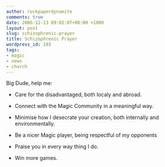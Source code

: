 ```yaml
---
author: rockpaperdynamite
comments: true
date: 2006-12-13 09:02:07+00:00 +1000
layout: post
slug: schizophrenic-prayer
title: Schizophrenic Prayer
wordpress_id: 183
tags:
- magic
- news
- church
---
```


Big Dude, help me:



	
  * Care for the disadvantaged, both localy and abroad.

	
  * Connect with the Magic Community in a meaningful way.

	
  * Minimise how I desecrate your creation, both internally and environmentally.

	
  * Be a nicer Magic player, being respectful of my opponents

	
  * Praise you in every way thing I do.

	
  * Win more games.


